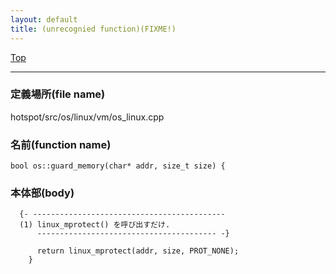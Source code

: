 ```yaml
---
layout: default
title: (unrecognied function)(FIXME!)
---
```

[Top](../index.html)

--- 
### 定義場所(file name)
hotspot/src/os/linux/vm/os_linux.cpp

### 名前(function name)
```
bool os::guard_memory(char* addr, size_t size) {
```

### 本体部(body)
```
  {- -------------------------------------------
  (1) linux_mprotect() を呼び出すだけ.
      ---------------------------------------- -}

	  return linux_mprotect(addr, size, PROT_NONE);
	}
	
```


